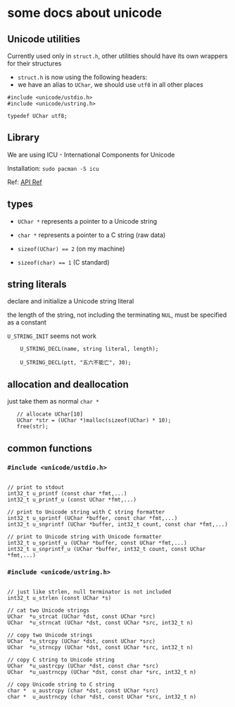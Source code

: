 # some docs about unicode

## Unicode utilities

Currently used only in `struct.h`, other utilities should have its own wrappers
for their structures

- `struct.h` is now using the following headers:
- we have an alias to `UChar`, we should use `utf8` in all other places

```
#include <unicode/ustdio.h>
#include <unicode/ustring.h>

typedef UChar utf8;
```


## Library

We are using ICU - International Components for Unicode

Installation: `sudo pacman -S icu`

Ref: [API Ref](https://ssl.icu-project.org/apiref/icu4c/)


## types

- `UChar *` represents a pointer to a Unicode string

- `char *` represents a pointer to a C string (raw data)

- `sizeof(UChar) == 2` (on my machine)

- `sizeof(char) == 1` (C standard)


## string literals

declare and initialize a Unicode string literal

the length of the string, not including the terminating `NUL`, must be specified as a constant

`U_STRING_INIT` seems not work

```
    U_STRING_DECL(name, string literal, length);

    U_STRING_DECL(ptt, "五六不能亡", 30);
```

## allocation and deallocation

just take them as normal `char *`

```
   // allocate UChar[10]
   UChar *str = (UChar *)malloc(sizeof(UChar) * 10);
   free(str);
```

## common functions

### `#include <unicode/ustdio.h>`

```

// print to stdout
int32_t u_printf (const char *fmt,...)
int32_t u_printf_u (const UChar *fmt,...)

// print to Unicode string with C string formatter
int32_t u_sprintf (UChar *buffer, const char *fmt,...)
int32_t u_snprintf (UChar *buffer, int32_t count, const char *fmt,...)

// print to Unicode string with Unicode formatter
int32_t u_sprintf_u (UChar *buffer, const UChar *fmt,...)
int32_t u_snprintf_u (UChar *buffer, int32_t count, const UChar *fmt,...)
```

### `#include <unicode/ustring.h>`

```

// just like strlen, null terminator is not included
int32_t u_strlen (const UChar *s)

// cat two Unicode strings
UChar  *u_strcat (UChar *dst, const UChar *src)
UChar  *u_strncat (UChar *dst, const UChar *src, int32_t n)

// copy two Unicode strings
UChar  *u_strcpy (UChar *dst, const UChar *src)
UChar  *u_strncpy (UChar *dst, const UChar *src, int32_t n)

// copy C string to Unicode string
UChar  *u_uastrcpy (UChar *dst, const char *src)
UChar  *u_uastrncpy (UChar *dst, const char *src, int32_t n)

// copy Unicode string to C string
char *  u_austrcpy (char *dst, const UChar *src)
char *  u_austrncpy (char *dst, const UChar *src, int32_t n)

```
